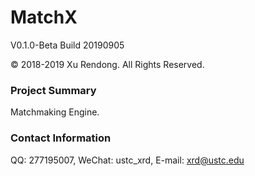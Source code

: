 # MatchX
V0.1.0-Beta Build 20190905

© 2018-2019 Xu Rendong. All Rights Reserved.

### Project Summary
Matchmaking Engine.

### Contact Information
QQ: 277195007, WeChat: ustc_xrd, E-mail: xrd@ustc.edu
